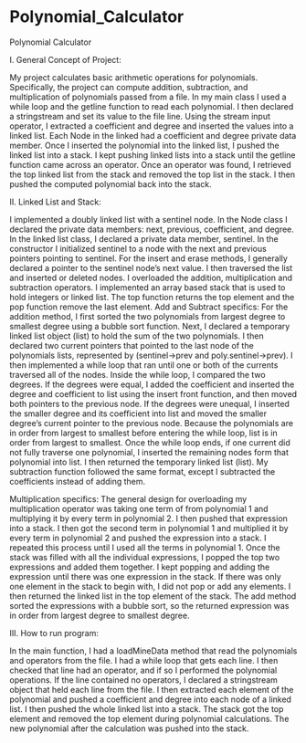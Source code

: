 # Polynomial_Calculator
Polynomial Calculator 

I.	General Concept of Project:

My project calculates basic arithmetic operations for polynomials. Specifically, the project can compute addition, subtraction, and
multiplication of polynomials passed from a file. In my main class I used a while loop and the getline function to read each
polynomial. I then declared a stringstream and set its value to the file line. Using the stream input operator, I extracted a
coefficient and degree and inserted the values into a linked list. Each Node in the linked had a coefficient and degree private data
member. Once I inserted the polynomial into the linked list, I pushed the linked list into a stack. I kept pushing linked lists into a
stack until the getline function came across an operator. Once an operator was found, I retrieved the top linked list from the stack
and removed the top list in the stack. I then pushed the computed polynomial back into the stack.

II.	Linked List and Stack:

I implemented a doubly linked list with a sentinel node. In the Node class I declared the private data members: next, previous,
coefficient, and degree. In the linked list class, I declared a private data member, sentinel. In the constructor I initialized
sentinel to a node with the next and previous pointers pointing to sentinel. For the insert and erase methods, I generally declared a
pointer to the sentinel node’s next value. I then traversed the list and inserted or deleted nodes. I overloaded the addition,
multiplication and subtraction operators. I implemented an array based stack that is used to hold integers or linked list. The top
function returns the top element and the pop function remove the last element. 
Add and Subtract specifics: 
For the addition method, I first sorted the two polynomials from largest degree to smallest degree using a bubble sort function. Next,
I declared a temporary linked list object (list) to hold the sum of the two polynomials. I then declared two current pointers that
pointed to the last node of the polynomials lists, represented by (sentinel->prev and poly.sentinel->prev).  I then implemented a
while loop that ran until one or both of the currents traversed all of the nodes. Inside the while loop, I compared the two degrees.
If the degrees were equal, I added the coefficient and inserted the degree and coefficient to list using the insert front function,
and then moved both pointers to the previous node. If the degrees were unequal, I inserted the smaller degree and its coefficient into
list and moved the smaller degree’s current pointer to the previous node. Because the polynomials are in order from largest to
smallest before entering the while loop, list is in order from largest to smallest. Once the while loop ends, if one current did not
fully traverse one polynomial, I inserted the remaining nodes form that polynomial into list. I then returned the temporary linked
list (list). My subtraction function followed the same format, except I subtracted the coefficients instead of adding them. 

Multiplication specifics: 
The general design for overloading my multiplication operator was taking one term of from polynomial 1 and multiplying it by every
term in polynomial 2. I then pushed that expression into a stack. I then got the second term in polynomial 1 and multiplied it by
every term in polynomial 2 and pushed the expression into a stack. I repeated this process until I used all the terms in polynomial 1.
Once the stack was filled with all the individual expressions, I popped the top two expressions and added them together. I kept
popping and adding the expression until there was one expression in the stack. If there was only one element in the stack to begin
with, I did not pop or add any elements. I then returned the linked list in the top element of the stack. The add method sorted the
expressions with a bubble sort, so the returned expression was in order from largest degree to smallest degree.

III. How to run program:

In the main function, I had a loadMineData method that read the polynomials and operators from the file. I had a while loop that gets
each line. I then checked that line had an operator, and if so I performed the polynomial operations. If the line contained no
operators, I declared a stringstream object that held each line from the file. I then extracted each element of the polynomial and
pushed a coefficient and degree into each node of a linked list. I then pushed the whole linked list into a stack. The stack got the
top element and removed the top element during polynomial calculations. The new polynomial after the calculation was pushed into the
stack. 

